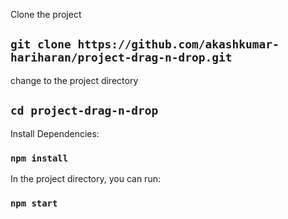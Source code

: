 
Clone the project

## `git clone https://github.com/akashkumar-hariharan/project-drag-n-drop.git`

change to the project directory

## `cd project-drag-n-drop`

Install Dependencies:

### `npm install`

In the project directory, you can run:

### `npm start`

